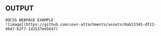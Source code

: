 ## OUTPUT 
    OOCSS WEBPAGE EXAMPLE
    ![image](https://github.com/user-attachments/assets/0ab13345-df12-4647-b2f7-1d2537ee5647)
